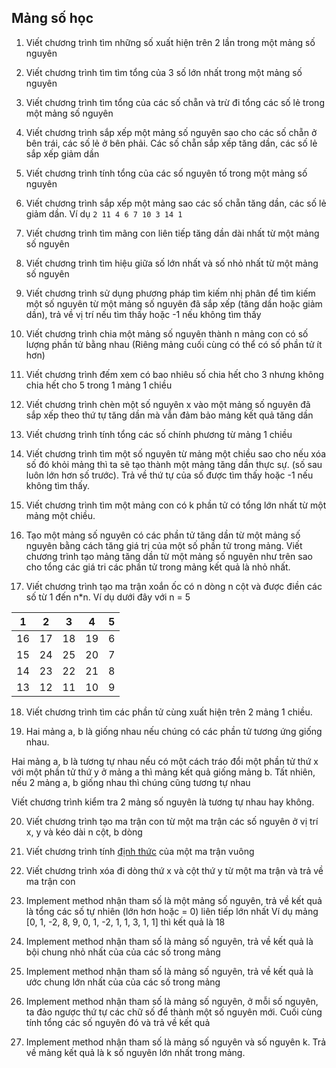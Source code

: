 ## Mảng số học

1. Viết chương trình tìm những số xuất hiện trên 2 lần trong một mảng số nguyên

2. Viết chương trình tìm tìm tổng của 3 số lớn nhất trong một mảng số nguyên

3. Viết chương trình tìm tổng của các số chẵn và trừ đi tổng các số lẻ trong một mảng số nguyên

4. Viết chương trình sắp xếp một mảng số nguyên sao cho các số chẵn ở bên trái, các số lẻ ở bên phải. Các số chẵn sắp xếp tăng dần, các số lẻ sắp xếp giảm dần

5. Viết chương trình tính tổng của các số nguyên tố trong một mảng số nguyên

6. Viết chương trình sắp xếp một mảng sao các số chẵn tăng dần, các số lẻ giảm dần. Ví dụ `2 11 4 6 7 10 3 14 1`

7. Viết chương trình tìm mãng con liên tiếp tăng dần dài nhất từ một mảng số nguyên

8. Viết chương trình tìm hiệu giữa số lớn nhất và số nhỏ nhất từ một mảng số nguyên

9. Viết chương trình sử dụng phương pháp tìm kiếm nhị phân để tìm kiếm một số nguyên từ một mảng số nguyên đã sắp xếp (tăng dần hoặc giảm dần), trả về vị trí nếu tìm thấy hoặc -1 nếu không tìm thấy

10. Viết chương trình chia một mảng số nguyên thành n mảng con có số lượng phần tử bằng nhau (Riêng mảng cuối cùng có thể có số phần tử ít hơn)

11. Viết chương trình đếm xem có bao nhiêu số chia hết cho 3 nhưng không chia hết cho 5 trong 1 mảng 1 chiều

12. Viết chương trình chèn một số nguyên x vào một mảng số nguyên đã sắp xếp theo thứ tự tăng dần mà vẫn đảm bảo mảng kết quả tăng dần

13. Viết chương trình tính tổng các số chính phương từ mảng 1 chiều

14. Viết chương trình tìm một số nguyên từ mảng một chiều sao cho nếu xóa số đó khỏi mảng thì ta sẽ tạo thành một mảng tăng dần thực sự. (số sau luôn lớn hơn số trước). Trả về thứ tự của số được tìm thấy hoặc -1 nếu không tìm thấy.

15. Viết chương trình tìm một mảng con có k phần tử có tổng lớn nhất từ một mảng một chiều.

16. Tạo một mảng số nguyên có các phần tử tăng dần từ một mảng số nguyên bằng cách tăng giá trị của một số phần tử trong mảng. Viết chương trình tạo mảng tăng dần từ một mảng số nguyên như trên sao cho tổng các giá tri các phần tử trong mảng kết quả là nhỏ nhất.

17. Viết chương trình tạo ma trận xoắn ốc có n dòng n cột và được điền các số từ 1 đến n*n. Ví dụ dưới đây với n = 5

| 1  | 2  | 3  | 4  | 5 |
|----|----|----|----|---|
| 16 | 17 | 18 | 19 | 6 |
| 15 | 24 | 25 | 20 | 7 |
| 14 | 23 | 22 | 21 | 8 |
| 13 | 12 | 11 | 10 | 9 |

18. Viết chương trình tìm các phần tử cùng xuất hiện trên 2 mảng 1 chiều.

19. Hai mảng a, b là giống nhau nếu chúng có các phần tử tương ứng giống nhau.

Hai mảng a, b là tương tự nhau nếu có một cách tráo đổi một phần tử thứ x với một phần tử thứ y ở mảng a thì mảng kết quả giống mảng b. Tất nhiên, nếu 2 mảng a, b giống nhau thì chúng cũng tương tự nhau

Viết chương trình kiểm tra 2 mảng số nguyên là tương tự nhau hay không.

20. Viết chương trình tạo ma trận con từ một ma trận các số nguyên ở vị trí x, y và kéo dài n cột, b dòng

21. Viết chương trình tính [định thức](https://vi.wikipedia.org/wiki/%C4%90%E1%BB%8Bnh_th%E1%BB%A9c) của một ma trận vuông

22. Viết chương trình xóa đi dòng thứ x và cột thứ y từ một ma trận và trả về ma trận con

23. Implement method nhận tham số là một mảng số nguyên, trả về kết quả là tổng các số tự nhiên (lớn hơn hoặc = 0) liên tiếp lớn nhất
    Ví dụ mảng [0, 1, -2, 8, 9, 0, 1, -2, 1, 1, 3, 1, 1] thì kết quả là 18

24. Implement method nhận tham số là mảng số nguyên, trả về kết quả là bội chung nhỏ nhất của của các số trong mảng

25. Implement method nhận tham số là mảng số nguyên, trả về kết quả là ước chung lớn nhất của của các số trong mảng

26. Implement method nhận tham số là mảng số nguyên, ở mỗi số nguyên, ta đảo ngược thứ tự các chữ số để thành một số nguyên mới. Cuối cùng tính tổng các số nguyên đó và trả về kết quả

27. Implement method nhận tham số là mảng số nguyên và số nguyên k. Trả về mảng kết quả là k số nguyên lớn nhất trong mảng.
